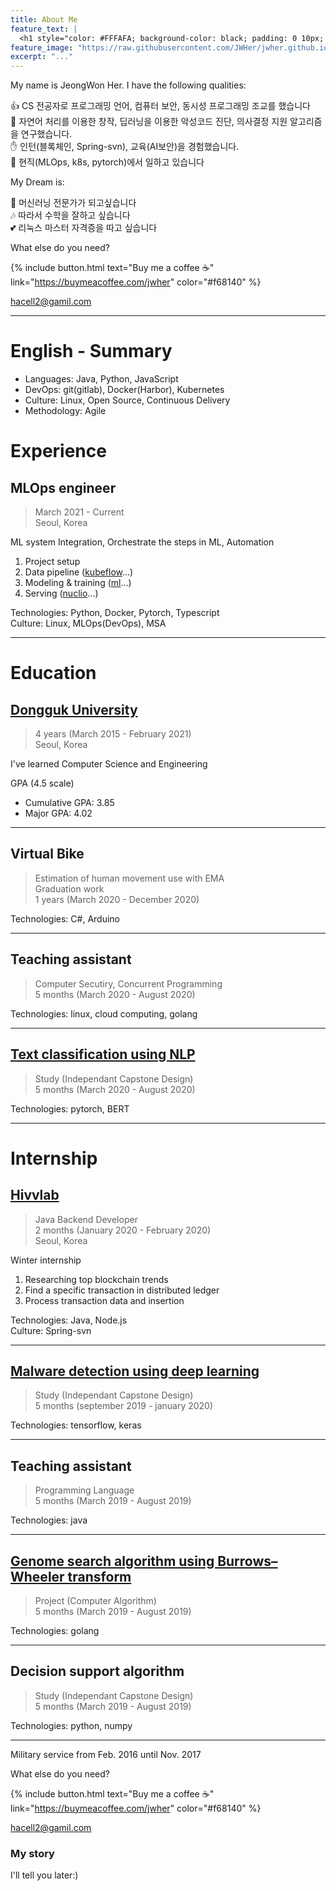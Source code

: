 ```yaml
---
title: About Me
feature_text: |
  <h1 style="color: #FFFAFA; background-color: black; padding: 0 10px; opacity: 80%;"> 허정원 <br/> 기술블로그 </h1>
feature_image: "https://raw.githubusercontent.com/JWHer/jwher.github.io/main/assets/img/weeping-cherry.jpg"
excerpt: "..."
---
```


My name is JeongWon Her. I have the following qualities:


:thumbsup: CS 전공자로 프로그래밍 언어, 컴퓨터 보안, 동시성 프로그래밍 조교를 했습니다  
:metal: 자연어 처리를 이용한 창작, 딥러닝을 이용한 악성코드 진단, 의사결정 지원 알고리즘을 연구했습니다.  
:hand: 인턴(블록체인, Spring-svn), 교육(AI보안)을 경험했습니다.   
:wave: 현직(MLOps, k8s, pytorch)에서 일하고 있습니다  

My Dream is:

:seedling: 머신러닝 전문가가 되고싶습니다  
:notes: 따라서 수학을 잘하고 싶습니다  
:two_hearts: 리눅스 마스터 자격증을 따고 싶습니다  

What else do you need?

{% include button.html text="Buy me a coffee ☕️" link="https://buymeacoffee.com/jwher" color="#f68140" %}

hacell2@gamil.com

<hr style="80vw"/>

# English - Summary

* Languages: Java, Python, JavaScript
* DevOps: git(gitlab), Docker(Harbor), Kubernetes
* Culture: Linux, Open Source, Continuous Delivery
* Methodology: Agile

# Experience
## MLOps engineer  
>March 2021 - Current  
>Seoul, Korea
 
ML system Integration, Orchestrate the steps in ML, Automation
1. Project setup
2. Data pipeline ([kubeflow](https://jwher.github.io/categories#kubeflow)...)  
3. Modeling & training ([ml](https://jwher.github.io/categories#ml)...)  
4. Serving ([nuclio](https://jwher.github.io/categories#nuclio)...)  

Technologies: Python, Docker, Pytorch, Typescript  
Culture: Linux, MLOps(DevOps), MSA

<hr style="80vw"/>

# Education
## [Dongguk University](https://www.dongguk.edu/)  
>4 years (March 2015 - February 2021)  
>Seoul, Korea

I've learned Computer Science and Engineering  

GPA (4.5 scale)  
* Cumulative GPA: 3.85
* Major GPA: 4.02  

<hr style="80vw"/>

## Virtual Bike
>Estimation of human movement use with EMA  
>Graduation work  
>1 years (March 2020 - December 2020)  

Technologies: C#, Arduino  

<hr style="80vw"/>

## Teaching assistant  
>Computer Secutiry, Concurrent Programming  
>5 months (March 2020 - August 2020)  

Technologies: linux, cloud computing, golang  

<hr style="80vw"/>

## [Text classification using NLP](https://github.com/JWHer/BERT)  
>Study (Independant Capstone Design)  
>5 months (March 2020 - August 2020)  

Technologies: pytorch, BERT  

<hr style="80vw"/>

# Internship
## [Hivvlab](http://www.hivvlab.co.kr/)
>Java Backend Developer  
>2 months (January 2020 - February 2020)  
>Seoul, Korea

Winter internship  
1. Researching top blockchain trends
2. Find a specific transaction in distributed ledger
3. Process transaction data and insertion

Technologies: Java, Node.js  
Culture: Spring-svn

<hr style="80vw"/>

## [Malware detection using deep learning](https://www.koreascience.or.kr/article/CFKO202024664105109.page)  
>Study (Independant Capstone Design)  
>5 months (september 2019 - january 2020)  

Technologies: tensorflow, keras  

<hr style="80vw"/>

## Teaching assistant  
>Programming Language  
>5 months (March 2019 - August 2019)  

Technologies: java  

<hr style="80vw"/>

## [Genome search algorithm using Burrows–Wheeler transform](https://github.com/JWHer/Go)  
>Project (Computer Algorithm)  
>5 months (March 2019 - August 2019)  

Technologies: golang  

<hr style="80vw"/>

## Decision support algorithm  
>Study (Independant Capstone Design)  
>5 months (March 2019 - August 2019)  

Technologies: python, numpy  

<hr style="80vw"/>

Military service from Feb. 2016 until Nov. 2017

What else do you need?

{% include button.html text="Buy me a coffee ☕️" link="https://buymeacoffee.com/jwher" color="#f68140" %}

hacell2@gamil.com

### My story

I'll tell you later:)

